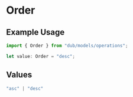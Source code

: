 # Order

## Example Usage

```typescript
import { Order } from "dub/models/operations";

let value: Order = "desc";
```

## Values

```typescript
"asc" | "desc"
```